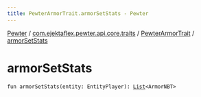 ```yaml
---
title: PewterArmorTrait.armorSetStats - Pewter
---
```


[Pewter](../../index.html) / [com.ejektaflex.pewter.api.core.traits](../index.html) / [PewterArmorTrait](index.html) / [armorSetStats](./armor-set-stats.html)

# armorSetStats

`fun armorSetStats(entity: EntityPlayer): `[`List`](https://kotlinlang.org/api/latest/jvm/stdlib/kotlin.collections/-list/index.html)`<ArmorNBT>`